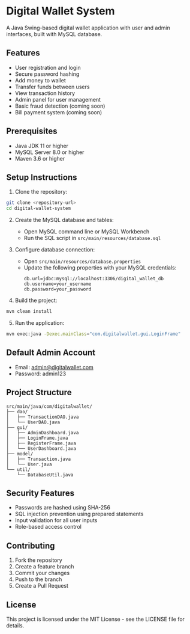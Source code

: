 # Digital Wallet System

A Java Swing-based digital wallet application with user and admin interfaces, built with MySQL database.

## Features

- User registration and login
- Secure password hashing
- Add money to wallet
- Transfer funds between users
- View transaction history
- Admin panel for user management
- Basic fraud detection (coming soon)
- Bill payment system (coming soon)

## Prerequisites

- Java JDK 11 or higher
- MySQL Server 8.0 or higher
- Maven 3.6 or higher

## Setup Instructions

1. Clone the repository:
```bash
git clone <repository-url>
cd digital-wallet-system
```

2. Create the MySQL database and tables:
   - Open MySQL command line or MySQL Workbench
   - Run the SQL script in `src/main/resources/database.sql`

3. Configure database connection:
   - Open `src/main/resources/database.properties`
   - Update the following properties with your MySQL credentials:
     ```
     db.url=jdbc:mysql://localhost:3306/digital_wallet_db
     db.username=your_username
     db.password=your_password
     ```

4. Build the project:
```bash
mvn clean install
```

5. Run the application:
```bash
mvn exec:java -Dexec.mainClass="com.digitalwallet.gui.LoginFrame"
```

## Default Admin Account

- Email: admin@digitalwallet.com
- Password: admin123

## Project Structure

```
src/main/java/com/digitalwallet/
├── dao/
│   ├── TransactionDAO.java
│   └── UserDAO.java
├── gui/
│   ├── AdminDashboard.java
│   ├── LoginFrame.java
│   ├── RegisterFrame.java
│   └── UserDashboard.java
├── model/
│   ├── Transaction.java
│   └── User.java
└── util/
    └── DatabaseUtil.java
```

## Security Features

- Passwords are hashed using SHA-256
- SQL injection prevention using prepared statements
- Input validation for all user inputs
- Role-based access control

## Contributing

1. Fork the repository
2. Create a feature branch
3. Commit your changes
4. Push to the branch
5. Create a Pull Request

## License

This project is licensed under the MIT License - see the LICENSE file for details. 
